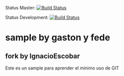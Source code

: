 Status Master: [![Build Status](https://travis-ci.org/dds-utn/sample-travis.svg?branch=master)](https://travis-ci.org/dds-utn/sample-travis)

Status Development: [![Build Status](https://travis-ci.org/dds-utn/sample-travis.svg?branch=development)](https://travis-ci.org/dds-utn/sample-travis)


# sample by gaston y fede
## fork by IgnacioEscobar
Este es un sample para aprender el mínimo uso de GIT
